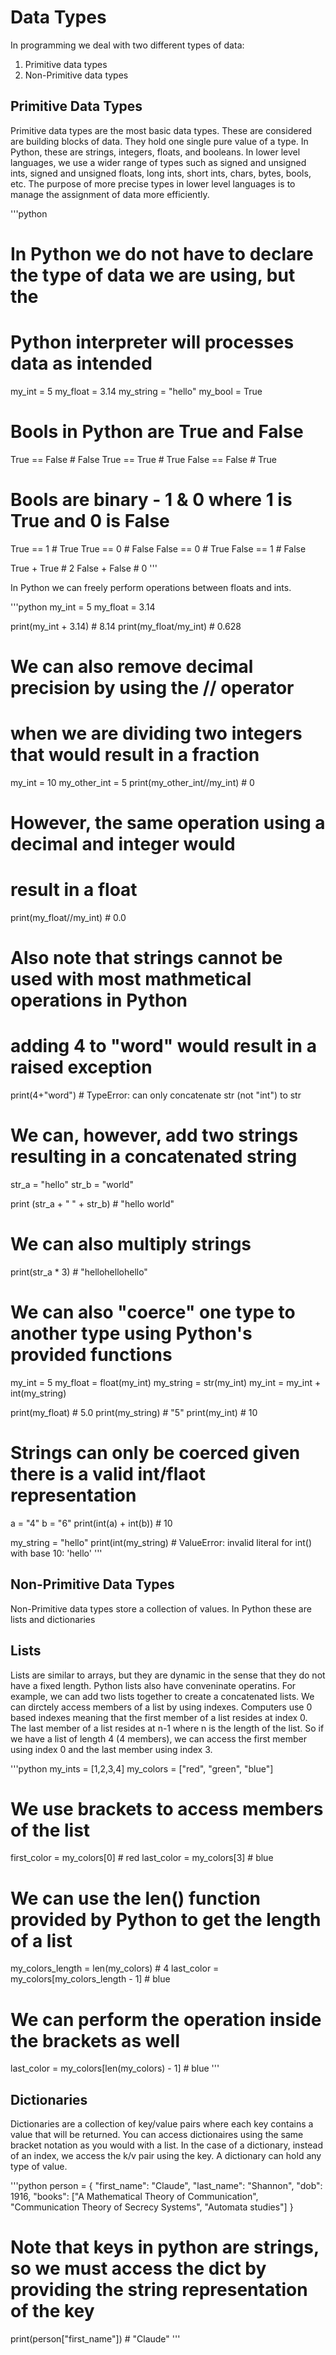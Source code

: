 # Data Types
In programming we deal with two different types of data:
1. Primitive data types
2. Non-Primitive data types

## Primitive Data Types
Primitive data types are the most basic data types. These are considered are building blocks of data.
They hold one single pure value of a type. In Python, these are strings, integers, floats, and booleans.
In lower level languages, we use a wider range of types such as signed and unsigned ints, signed and unsigned floats,
long ints, short ints, chars, bytes, bools, etc. The purpose of more precise types in lower level languages is to
manage the assignment of data more efficiently.

'''python
# In Python we do not have to declare the type of data we are using, but the
# Python interpreter will processes data as intended

my_int = 5
my_float = 3.14
my_string = "hello"
my_bool = True

# Bools in Python are True and False
True == False # False
True == True # True
False == False # True

# Bools are binary - 1 & 0 where 1 is True and 0 is False
True == 1  # True
True == 0  # False
False == 0 # True
False == 1 # False

True + True   # 2
False + False # 0
'''

In Python  we can freely perform operations between floats and ints.

'''python
my_int = 5
my_float = 3.14

print(my_int + 3.14) # 8.14
print(my_float/my_int) # 0.628

# We can also remove decimal precision by using the // operator
# when we are dividing two integers that would result in a fraction

my_int = 10
my_other_int = 5
print(my_other_int//my_int) # 0

# However, the same operation using a decimal and integer would
# result in a float
print(my_float//my_int) # 0.0

# Also note that strings cannot be used with most  mathmetical operations in Python
# adding 4 to "word" would result in a raised exception
print(4+"word") # TypeError: can only concatenate str (not "int") to str

# We can, however, add two strings resulting in a concatenated string
str_a = "hello"
str_b = "world"

print (str_a + " " + str_b) # "hello world"

# We can also multiply strings
print(str_a * 3) # "hellohellohello"

# We can also "coerce" one type to another type using Python's provided functions
my_int = 5
my_float = float(my_int)
my_string = str(my_int)
my_int = my_int + int(my_string)

print(my_float) # 5.0
print(my_string) # "5"
print(my_int) # 10

# Strings can only be coerced given there is a valid int/flaot representation
a = "4"
b = "6"
print(int(a) + int(b)) # 10

my_string = "hello"
print(int(my_string) # ValueError: invalid literal for int() with base 10: 'hello'
'''

## Non-Primitive Data Types
Non-Primitive data types store a collection of values.
In Python these are lists and dictionaries

## Lists
Lists are similar to arrays, but they are dynamic in the sense that they do not have a fixed length.
Python lists also have conveninate operatins. For example, we can add two lists together to
create a concatenated lists. We can dirctely access members of a list by using indexes.
Computers use 0 based indexes meaning that the first member of a list resides at index 0.
The last member of a list resides at n-1 where n is the length of the list. So if we have a
list of length 4 (4 members), we can access the first member using index 0 and the last
member using index 3.

'''python
my_ints = [1,2,3,4]
my_colors = ["red", "green", "blue"]

# We use brackets to access members of the list
first_color = my_colors[0] # red
last_color = my_colors[3] # blue

# We can use the len() function provided by Python to get the length of a list
my_colors_length = len(my_colors) # 4
last_color = my_colors[my_colors_length - 1] # blue

# We can perform the operation inside the brackets as well
last_color = my_colors[len(my_colors) - 1] # blue
'''

## Dictionaries
Dictionaries are a collection of key/value pairs where each key contains a value that will be returned.
You can access dictionaires using the same bracket notation as you would with a list. In the case of a
dictionary, instead of an index, we access the k/v pair using the key. A dictionary can hold any type of value.

'''python
person = {
  "first_name": "Claude",
  "last_name": "Shannon",
  "dob": 1916,
  "books": ["A Mathematical Theory of Communication", "Communication Theory of Secrecy Systems", "Automata studies"]
}

# Note that keys in python are strings, so we must access the dict by providing the string representation of the key
print(person["first_name"]) # "Claude"
'''
